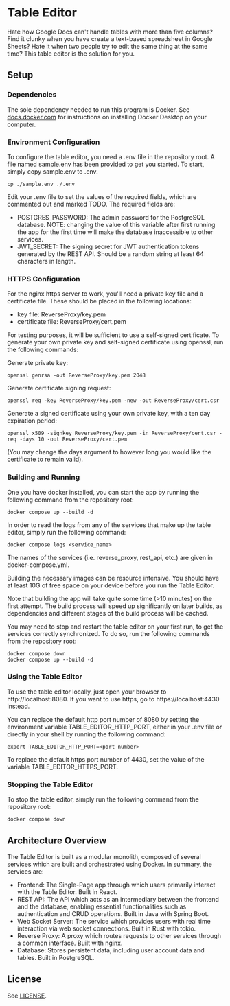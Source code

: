 # Table Editor

Hate how Google Docs can't handle tables with more than five columns? Find it
clunky when you have create a text-based spreadsheet in Google Sheets? Hate it
when two people try to edit the same thing at the same time? This table editor
is the solution for you.

## Setup

### Dependencies

The sole dependency needed to run this program is Docker. See
[docs.docker.com](https://docs.docker.com/desktop/) for instructions on
installing Docker Desktop on your computer.

### Environment Configuration

To configure the table editor, you need a .env file in the repository root. A
file named sample.env has been provided to get you started. To start, simply
copy sample.env to .env.

```
cp ./sample.env ./.env
```

Edit your .env file to set the values of the required fields, which are
commented out and marked TODO. The required fields are:

- POSTGRES\_PASSWORD: The admin password for the PostgreSQL database. NOTE:
  changing the value of this variable after first running the app for the first
  time will make the database inaccessible to other services.
- JWT\_SECRET: The signing secret for JWT authentication tokens generated by the
  REST API. Should be a random string at least 64 characters in length.

### HTTPS Configuration

For the nginx https server to work, you'll need a private key file and a
certificate file. These should be placed in the following locations:

- key file: ReverseProxy/key.pem
- certificate file: ReverseProxy/cert.pem

For testing purposes, it will be sufficient to use a self-signed certificate. To
generate your own private key and self-signed certificate using openssl, run the
following commands:

Generate private key:

```
openssl genrsa -out ReverseProxy/key.pem 2048
```

Generate certificate signing request:

```
openssl req -key ReverseProxy/key.pem -new -out ReverseProxy/cert.csr
```

Generate a signed certificate using your own private key, with a ten day
expiration period:

```
openssl x509 -signkey ReverseProxy/key.pem -in ReverseProxy/cert.csr -req -days 10 -out ReverseProxy/cert.pem
```

(You may change the days argument to however long you would like the certificate
to remain valid).

### Building and Running

One you have docker installed, you can start the app by running the following
command from the repository root:

```
docker compose up --build -d
```

In order to read the logs from any of the services that make up the table
editor, simply run the following command:

```
docker compose logs <service_name>
```

The names of the services (i.e. reverse\_proxy, rest\_api, etc.) are given in
docker-compose.yml.

Building the necessary images can be resource intensive. You should have at
least 10G of free space on your device before you run the Table Editor.

Note that building the app will take quite some time (>10 minutes) on the first
attempt. The build process will speed up significantly on later builds, as
dependencies and different stages of the build process will be cached.

You may need to stop and restart the table editor on your first run, to get the
services correctly synchronized. To do so, run the following commands from the
repository root:

```
docker compose down
docker compose up --build -d
```

### Using the Table Editor

To use the table editor locally, just open your browser to
http://localhost:8080. If you want to use https, go to https://localhost:4430
instead.

You can replace the default http port number of 8080 by setting the environment
variable TABLE\_EDITOR\_HTTP\_PORT, either in your .env file or directly in your
shell by running the following command:

```
export TABLE_EDITOR_HTTP_PORT=<port number>
```

To replace the default https port number of 4430, set the value of the variable
TABLE\_EDITOR\_HTTPS\_PORT.

### Stopping the Table Editor

To stop the table editor, simply run the following command from the repository
root:

```
docker compose down
```

## Architecture Overview

The Table Editor is built as a modular monolith, composed of several services
which are built and orchestrated using Docker. In summary, the services are:

- Frontend: The Single-Page app through which users primarily interact with the
  Table Editor. Built in React.
- REST API: The API which acts as an intermediary between the frontend and the
  database, enabling essential functionalities such as authentication and CRUD
  operations. Built in Java with Spring Boot.
- Web Socket Server: The service which provides users with real time interaction
  via web socket connections. Built in Rust with tokio.
- Reverse Proxy: A proxy which routes requests to other services through a
  common interface. Built with nginx.
- Database: Stores persistent data, including user account data and tables.
  Built in PostgreSQL.

## License

See [LICENSE](./LICENSE).
